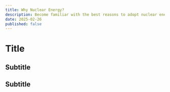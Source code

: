 ```yaml
---
title: Why Nuclear Energy?
description: Become familiar with the best reasons to adopt nuclear energy.
date: 2025-02-26
published: false
---
```


# Title

## Subtitle

## Subtitle
